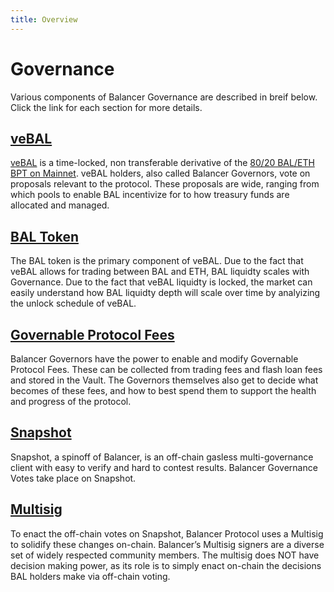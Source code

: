 ```yaml
---
title: Overview
---
```

# Governance

Various components of Balancer Governance are described in breif below.  Click the link for each section for more details.


## [veBAL](./veBAL)
[veBAL](https://app.balancer.fi/#/ethereum/vebal) is a time-locked, non transferable derivative of the 
[80/20 BAL/ETH BPT on Mainnet](https://app.balancer.fi/#/ethereum/pool/0x5c6ee304399dbdb9c8ef030ab642b10820db8f56000200000000000000000014). 
veBAL holders, also called Balancer Governors, vote on proposals relevant to the protocol. These proposals are wide, 
ranging from which pools to enable BAL incentivize for to how treasury funds are allocated and managed.

## [BAL Token](./bal-token)
The BAL token is the primary component of veBAL.  Due to the fact that veBAL allows for trading between BAL and ETH, 
BAL liquidty scales with Governance.  Due to the fact that veBAL liquidty is locked, the market can easily understand
how BAL liquidty depth will scale over time by analyizing the unlock schedule of veBAL. 

## [Governable Protocol Fees](./protocol-fees)

Balancer Governors have the power to enable and modify Governable Protocol Fees. These can be collected from trading fees 
and flash loan fees and stored in the Vault. The Governors themselves also get to decide what becomes of these fees, and
how to best spend them to support the health and progress of the protocol.


## [Snapshot](./snapshot)

Snapshot, a spinoff of Balancer, is an off-chain gasless multi-governance client with easy to verify and hard to contest
results. Balancer Governance Votes take place on Snapshot.

## [Multisig](./multisig)

To enact the off-chain votes on Snapshot, Balancer Protocol uses a Multisig to solidify these changes on-chain. 
Balancer’s Multisig signers are a diverse set of widely respected community members. 
The multisig does NOT have decision making power, as its role is to simply enact on-chain the decisions BAL holders 
make via off-chain voting.


